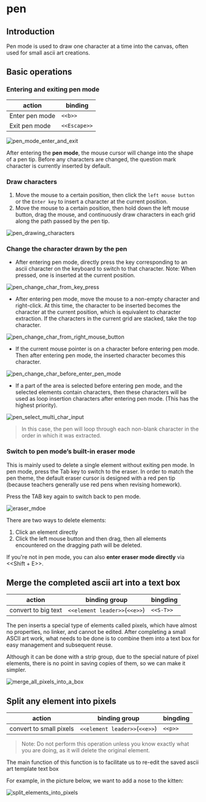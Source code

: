 # pen

## Introduction

Pen mode is used to draw one character at a time into the canvas, often used
for small ascii art creations.

## Basic operations

### Entering and exiting pen mode

| action         | binding       |
|----------------|---------------|
| Enter pen mode | `<<b>>`       |
| Exit pen mode  | `<<Escape>>` |

![pen_mode_enter_and_exit](pen_mode_enter_and_exit.gif)

After entering the **pen mode**, the mouse cursor will change into the shape of
a pen tip. Before any characters are changed, the question mark character is
currently inserted by default.

### Draw characters

1. Move the mouse to a certain position, then click the `left mouse button` or
the `Enter key` to insert a character at the current position.
2. Move the mouse to a certain position, then hold down the left mouse button,
drag the mouse, and continuously draw characters in each grid along the path
passed by the pen tip.

![pen_drawing_characters](pen_drawing_characters.gif)

### Change the character drawn by the pen

* After entering pen mode, directly press the key corresponding to an ascii
character on the keyboard to switch to that character. Note: When pressed, one
is inserted at the current position.

![pen_change_char_from_key_press](pen_change_char_from_key_press.gif)

* After entering pen mode, move the mouse to a non-empty character and
right-click. At this time, the character to be inserted becomes the character
at the current position, which is equivalent to character extraction. If the
characters in the current grid are stacked, take the top character.

![pen_change_char_from_right_mouse_button](pen_change_char_from_right_mouse_button.gif)

* If the current mouse pointer is on a character before entering pen mode.
Then after entering pen mode, the inserted character becomes this character.

![pen_change_char_before_enter_pen_mode](pen_change_char_before_enter_pen_mode.gif)

* If a part of the area is selected before entering pen mode, and the selected
elements contain characters, then these characters will be used as loop
insertion characters after entering pen mode. (This has the highest priority).

![pen_select_multi_char_input](pen_select_multi_char_input.gif)

>In this case, the pen will loop through each non-blank character in the order 
in which it was extracted.

### Switch to pen mode’s built-in eraser mode

This is mainly used to delete a single element without exiting pen mode. In pen 
mode, press the Tab key to switch to the eraser. In order to match the pen 
theme, the default eraser cursor is designed with a red pen tip (because 
teachers generally use red pens when revising homework).

Press the TAB key again to switch back to pen mode.

![eraser_mdoe](eraser_mode.gif)

There are two ways to delete elements:
1. Click an element directly
2. Click the left mouse button and then drag, then all elements encountered 
on the dragging path will be deleted.

If you're not in pen mode, you can also **enter eraser mode directly** via 
<<Shift + E>>.

## Merge the completed ascii art into a text box

| action              | binding group                 | bingding  |
|---------------------|-------------------------------|-----------|
| convert to big text | `<<element leader>>`(`<<e>>`) | `<<S-T>>` |

The pen inserts a special type of elements called pixels, which have almost
no properties, no linker, and cannot be edited. After completing a small ASCII
art work, what needs to be done is to combine them into a text box for easy
management and subsequent reuse.

Although it can be done with a strip group, due to the special nature of pixel
elements, there is no point in saving copies of them, so we can make it simpler.

![merge_all_pixels_into_a_box](merge_all_pixels_into_a_box.gif)

## Split any element into pixels

| action                  | binding group                 | bingding |
|-------------------------|-------------------------------|----------|
| convert to small pixels | `<<element leader>>`(`<<e>>`) | `<<p>>`  |

>Note: Do not perform this operation unless you know exactly what you are
doing, as it will delete the original element.

The main function of this function is to facilitate us to re-edit the saved
ascii art template text box

For example, in the picture below, we want to add a nose to the kitten:

![split_elements_into_pixels](split_elements_into_pixels.gif)


